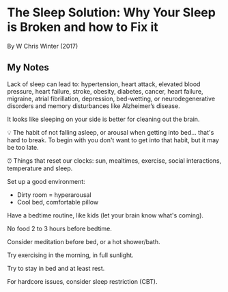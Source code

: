 # The Sleep Solution: Why Your Sleep is Broken and how to Fix it

By W Chris Winter (2017)

## My Notes

Lack of sleep can lead to: hypertension, heart attack, elevated blood pressure, heart failure, stroke, obesity, diabetes, cancer, heart failure, migraine, atrial fibrillation, depression, bed-wetting, or neurodegenerative disorders and memory disturbances like Alzheimer’s disease.

It looks like sleeping on your side is better for cleaning out the brain.

💡 The habit of not falling asleep, or arousal when getting into bed... that's hard to break. To begin with you don't want to get into that habit, but it may be too late.

⏰ Things that reset our clocks: sun, mealtimes, exercise, social interactions, temperature and sleep.

Set up a good environment:

- Dirty room = hyperarousal
- Cool bed, comfortable pillow

Have a bedtime routine, like kids (let your brain know what's coming).

No food 2 to 3 hours before bedtime.

Consider meditation before bed, or a hot shower/bath.

Try exercising in the morning, in full sunlight.

Try to stay in bed and at least rest.

For hardcore issues, consider sleep restriction (CBT).